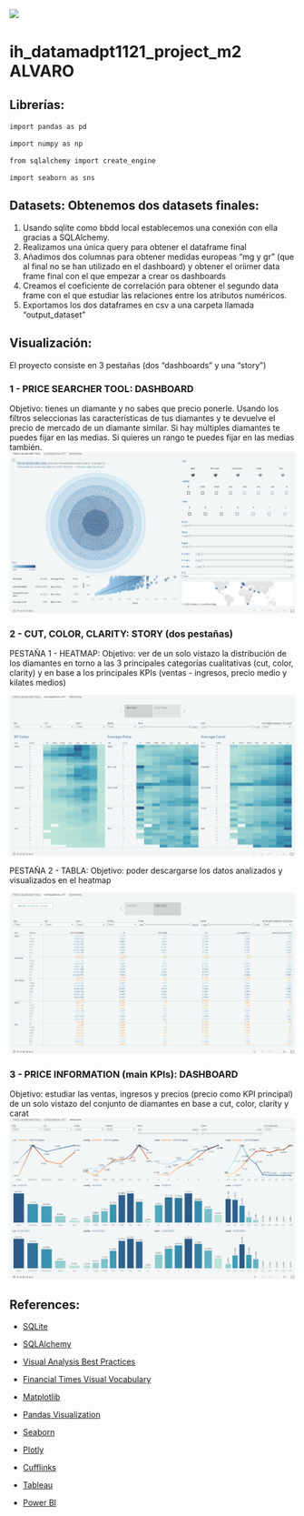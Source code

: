 <p align="left"><img src="https://cdn-images-1.medium.com/max/184/1*2GDcaeYIx_bQAZLxWM4PsQ@2x.png"></p>

# __ih_datamadpt1121_project_m2__ ALVARO

## Librerías:
```
import pandas as pd 
```
```
import numpy as np 
```
```
from sqlalchemy import create_engine
```
```
import seaborn as sns
```


## Datasets: Obtenemos dos datasets finales:

1. Usando sqlite como bbdd local establecemos una conexión con ella gracias a SQLAlchemy. 
2. Realizamos una única query para obtener el dataframe final
3. Añadimos dos columnas para obtener medidas europeas “mg y gr” (que al final no se han utilizado en el dashboard) y obtener el oriimer data frame final con el que empezar a crear os dashboards
4. Creamos el coeficiente de correlación para obtener el segundo data frame con el que estudiar las relaciones entre los atributos numéricos.
5. Exportamos los dos dataframes en csv a una carpeta llamada “output_dataset”


## Visualización: 

El proyecto consiste en 3 pestañas (dos “dashboards” y una “story”)

### 1 - PRICE SEARCHER TOOL: DASHBOARD
Objetivo: tienes un diamante y no sabes que precio ponerle. Usando los filtros seleccionas las características de tus diamantes y te devuelve el precio de mercado de un diamante similar. 
Si hay múltiples diamantes te puedes fijar en las medias.
Si quieres un rango te puedes fijar en las medias también.
![Image](https://raw.githubusercontent.com/alvaro-saez/ih_datamadpt1121_project_m2/main/images/price_searcher_tool.png)

### 2 - CUT, COLOR, CLARITY: STORY (dos pestañas)
PESTAÑA 1 - HEATMAP: Objetivo: ver de un solo vistazo la distribución de los diamantes en torno a las 3 principales categorías cualitativas (cut, color, clarity) y en base a los principales KPIs (ventas - ingresos, precio medio y kilates medios)

![Image](https://github.com/alvaro-saez/ih_datamadpt1121_project_m2/blob/main/images/heatmap.png)

PESTAÑA 2 - TABLA: Objetivo: poder descargarse los datos analizados y visualizados en el heatmap

![Image](https://github.com/alvaro-saez/ih_datamadpt1121_project_m2/blob/main/images/table.png)


### 3 - PRICE INFORMATION (main KPIs): DASHBOARD
Objetivo: estudiar las ventas, ingresos y precios (precio como KPI principal) de un solo vistazo del conjunto de diamantes en base a cut, color, clarity y carat
![Image](https://github.com/alvaro-saez/ih_datamadpt1121_project_m2/blob/main/images/KPIs.png)



## **References:**

- [SQLite](https://www.sqlite.org/index.html)

- [SQLAlchemy](https://docs.sqlalchemy.org/en/14/core/engines.html)

- [Visual Analysis Best Practices](https://github.com/ih-datapt-mad/ih_datamadpt1121_project_m2/blob/main/images/visual-analysis-guidebook.pdf)

- [Financial Times Visual Vocabulary](https://github.com/ft-interactive/chart-doctor/tree/master/visual-vocabulary)

- [Matplotlib](https://matplotlib.org/stable/api/index)

- [Pandas Visualization](https://pandas.pydata.org/docs/reference/api/pandas.DataFrame.plot.html)

- [Seaborn](https://seaborn.pydata.org/api.html)

- [Plotly](https://plotly.com/graphing-libraries/)

- [Cufflinks](https://coderzcolumn.com/tutorials/data-science/cufflinks-how-to-create-plotly-charts-from-pandas-dataframe-with-one-line-of-code)

- [Tableau](https://github.com/ih-datapt-mad/dataptmad1121_lessons/blob/main/module-2/visualization_tableau.md)

- [Power BI](https://github.com/potacho/power_bi_workshop)

